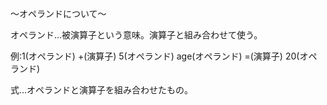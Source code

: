 〜オペランドについて〜

オペランド…被演算子という意味。演算子と組み合わせて使う。

例:1(オペランド) +(演算子) 5(オペランド)
  age(オペランド) =(演算子) 20(オペランド)

式…オペランドと演算子を組み合わせたもの。